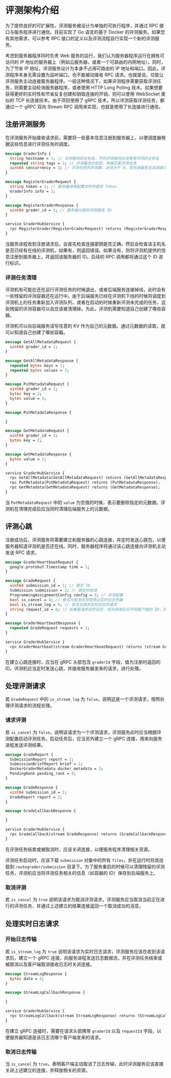 # 评测架构介绍

为了提供良好的可扩展性，评测服务被设计为单独的可执行程序，并通过 RPC 接口与服务程序进行通信。目前实现了 Go 语言的基于 Docker 的评测服务。如果您有其他需求，可以参考 RPC 接口的定义以及评测流程自行实现一个新的评测服务。

考虑到服务器程序同时负责 Web 服务的运行，我们认为服务器程序运行在拥有可访问的 IP 地址的服务器上（例如云服务器，或者一个可路由的内网地址）。同时，为了节省 IP 地址，评测服务设计为本身不占用可路由的 IP 地址和端口。因此，评测程序本身无需设置为监听端口，也不能被动接收 RPC 请求。也就是说，仅能让评测服务主动连接服务器程序。一般这种情况下，如果评测程序需要获取评测任务，则需要主动轮询服务器程序，或者使用 HTTP Long Polling 技术。如果想要获得更好的实时性和节省反复创建和销毁连接的开销，则可以使用 WebSocket 类似的 TCP 长连接技术。由于项目使用了 gRPC 技术，所以评测获取评测任务，都通过一个 gRPC 双向 Stream RPC 调用来实现，也就是使用了长连接进行通信。

## 注册评测服务

在评测服务开始接收请求前，需要将一些基本信息注册到服务器上，以便调度器根据这些信息进行评测任务的调度。

```protobuf
message GraderInfo {
  string hostname = 1; // 评测服务的主机名，不同评测服务应该使用不同的主机名
  repeated string tags = 2; // 评测服务的标签，用来匹配评测任务
  uint64 concurrency = 3; // 评测任务的并发数，必须大于 0，否则该服务无法调度评测任务
}

message RegisterGraderRequest {
  string token = 1; // 服务器进程配置文件的鉴权 Token
  GraderInfo info = 2;
}

message RegisterGraderResponse {
  uint64 grader_id = 1; // 服务器分配的评测服务 ID
}

service GraderHubService {
  rpc RegisterGrader(RegisterGraderRequest) returns (RegisterGraderResponse);
}
```

当服务进程收到注册请求后，会首先检查连接密钥是否正确，然后会检查该主机名是否已经有在线的评测机，如果有，则返回错误。如果没有，则将评测机提供的信息注册到服务器上，并返回该服务器的 ID。后续的 RPC 调用都将通过这个 ID 进行标识。

### 评测任务清理

评测机有可能在还在运行评测任务的时候退出，或者后端服务连接掉线，此时会有一些残留的评测容器还在运行中。由于后端服务已经在评测机下线的时候将调度到评测机上的任务重新加入评测队列，或者在启动的时候重新评测未完成的任务，这些残留的评测容器可以且应该被清理掉。为此，评测机需要知道自己创建了哪些容器。

评测机可以向后端服务读写任意的 KV 作为自己的元数据。通过元数据的读取，就可以知道自己创建了哪些容器。

```protobuf
message GetAllMetadataRequest {
  uint64 grader_id = 1;
}

message GetAllMetadataResponse {
  repeated bytes keys = 1;
  repeated bytes values = 2;
}

message PutMetadataRequest {
  uint64 grader_id = 1;
  bytes key = 2;
  bytes value = 3;
}

message PutMetadataResponse {

}

message GetMetadataRequest {
  uint64 grader_id = 1;
  bytes key = 2;
}

message GetMetadataResponse {
  bytes value = 1;
}

service GraderHubService {
  rpc GetAllMetadata(GetAllMetadataRequest) returns (GetAllMetadataResponse);
  rpc PutMetadata(PutMetadataRequest) returns (PutMetadataResponse);
  rpc GetMetadata(GetMetadataRequest) returns (GetMetadataResponse);
}
```

当 `PutMetadataRequest` 中的 `value` 为空值的时候，表示要删除指定的元数据。评测机在清理完成后应当同时清理后端服务上的元数据。

## 评测心跳

注册成功后，评测服务将需要建立和服务器的心跳连接，并定时发送心跳包，以便服务器知道评测机是否还在线。同时，服务器程序将通过该心跳连接向评测机主动发送 RPC 请求。

```protobuf
message GraderHeartbeatRequest {
  google.protobuf.Timestamp time = 1;
}

message GradeRequest {
  uint64 submission_id = 1; // 提交 ID
  Submission submission = 2; // 提交的信息
  ProgrammingAssignmentConfig config = 3; // 评测配置
  bool is_cancel = 4; // 是否为取消评测或停止实时日志传输
  bool is_stream_log = 5; // 是否为请求实时日志的请求
  string request_id = 6; // 如果是请求实时日志，则为用来区分不同客户端的 ID，否则为空
}

message GraderHeartbeatResponse {
  repeated GradeRequest requests = 1;
}

service GraderHubService {
  rpc GraderHeartbeat(stream GraderHeartbeatRequest) returns (stream GraderHeartbeatResponse);
}
```

在建立心跳连接时，应当在 gRPC 头部包含 `graderId` 字段，值为注册时返回的 ID。评测机应当定时发送心跳，并接收服务器发来的请求，进行处理。


## 处理评测请求

若 `GradeRequest` 中的 `is_stream_log` 为 `false`，说明这是一个评测请求，按照处理评测请求的流程处理。

### 请求评测

若 `is_cancel` 为 `false`，说明该请求为一个评测请求，评测服务此时应当根据评测配置启动评测任务。启动任务后，应当另外建立一个 gRPC 连接，用来向服务进程发送评测结果。

```protobuf
message GradeReport {
  SubmissionReport report = 1;
  SubmissionBriefReport brief = 2;
  DockerGraderMetadata docker_metadata = 3;
  PendingRank pending_rank = 4;
}

message GradeResponse {
  uint64 submission_id = 1;
  GradeReport report = 2;
}

message GradeCallbackResponse {

}

service GraderHubService {
  rpc GradeCallback(stream GradeResponse) returns (GradeCallbackResponse);
}
```

在评测任务结束或被取消时，应该关闭连接，以便服务程序清理相关资源。

评测任务启动时，应该下载 `submission` 对象中的所有 `files`，并在运行时将其挂载到 `/autograder/submission` 目录下。为了服务重启的时候可以清理残留的评测任务，评测机应当将评测任务相关的信息（如容器的 ID）保存到后端服务上。

### 取消评测

若 `is_cancel` 为 `true` 说明该请求为取消评测请求，评测服务应当取消当前正在进行的评测任务，并通过上述建立的结果连接返回一个取消成功的消息。

## 处理实时日志请求

### 开始日志传输

若 `is_stream_log` 为 `true` 说明该请求为实时日志请求，评测服务应该在收到该请求后，建立一个 gRPC 连接，向服务进程发送日志数据流，并在评测任务结束或被取消以及客户端取消接收日志时关闭连接。

```protobuf
message StreamLogResponse {
  bytes data = 1;
}

message StreamLogCallbackResponse {

}

service GraderHubService {
  rpc StreamLogCallback(stream StreamLogResponse) returns (StreamLogCallbackResponse);
}
```

在建立 gRPC 连接时，需要在请求头部携带 `graderId` 以及 `requestId` 字段，以便服务器知道是该日志流哪个客户端发来的请求。

### 取消日志传输

当 `is_cancel` 为 `true`，表明客户端主动取消了日志传输，此时评测服务应该直接关闭上述建立的连接，并释放相关的资源。